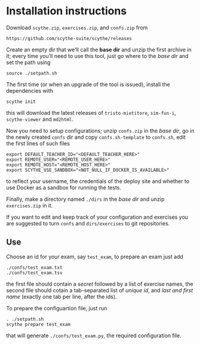 # Installation instructions

Download `scythe.zip`, `exercises.zip`, and `confs.zip` from

    https://github.com/scythe-suite/scythe/releases

Create an empty dir that we'll call the **base dir** and unzip the first archive
in it; every time you'll need to use this tool, just go where to the *base dir*
and set the path using

    source ./setpath.sh

The first time (or when an upgrade of the tool is issued), install the
dependencies with

    scythe init

this will download the latest releases of `tristo-mietitore`, `sim-fun-i`,
`scythe-viewer` and `md2html`.

Now you need to setup configurations; unzip `confs.zip` in the *base dir*, go in
the newly created `confs` dir and copy `confs.sh-template` to `confs.sh`, edit
the first lines of such files

    export DEFAULT_TEACHER_ID="<DEFAULT_TEACHER_HERE>"
    export REMOTE_USER="<REMOTE_USER_HERE>"
    export REMOTE_HOST="<REMOTE_HOST_HERE>"
    export SCYTHE_USE_SANDBOX="<NOT_NULL_IF_DOCKER_IS_AVAILABLE>"

to reflect your username, the credentials of the deploy site and whether to use
Docker as a sandbox for running the tests.

Finally, make a directory named `./dirs` in the *base dir* and unzip
`exercises.zip` in it.

If you want to edit and keep track of your configuration and exercises you are
suggested to turn `confs` and `dirs/exercises` to git repositories.

## Use

Choose an id for your exam, say `test_exam`, to prepare an exam just add

    ./confs/test_exam.txt
    ./confs/test_exam.tsv

the first file should contain a *secret* followed by a list of exercise names,
the second file should cotain a tab-separated list of *unique id*, and *last and
first name* (exactly one tab per line, after the ids).

To prepare the configuartion file, just run

    . ./setpath.sh
    scythe prepare test_exam

that will generate `./confs/test_exam.py`, the required configuration file.

